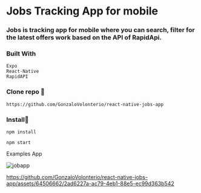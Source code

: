 # Jobs Tracking App for mobile

### Jobs is tracking app for mobile where you can search, filter for the latest offers work based on the API of RapidApi.

### Built With

```
Expo
React-Native
RapidAPI

```

### Clone repo 🔧

```
https://github.com/GonzaloVolonterio/react-native-jobs-app

```
### Install🔧

```
npm install

npm start
```

Examples App

![jobapp](https://github.com/GonzaloVolonterio/react-native-jobs-app/assets/64506662/3a2e1a58-215d-49f4-80d9-48b5606dc4b9)

https://github.com/GonzaloVolonterio/react-native-jobs-app/assets/64506662/2ad6227a-ac79-4eb1-88e5-ec99d363b542



